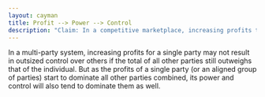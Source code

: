 ```yaml
---
layout: cayman
title: Profit --> Power --> Control
description: "Claim: In a competitive marketplace, increasing profits tends to translate into increasing power, which tends to translate into increasing control over others."
---
```


In a multi-party system, increasing profits for a single party may not result in outsized control over others if the total of all other parties still outweighs that of the individual. But as the profits of a single party (or an aligned group of parties) start to dominate all other parties combined, its power and control will also tend to dominate them as well.